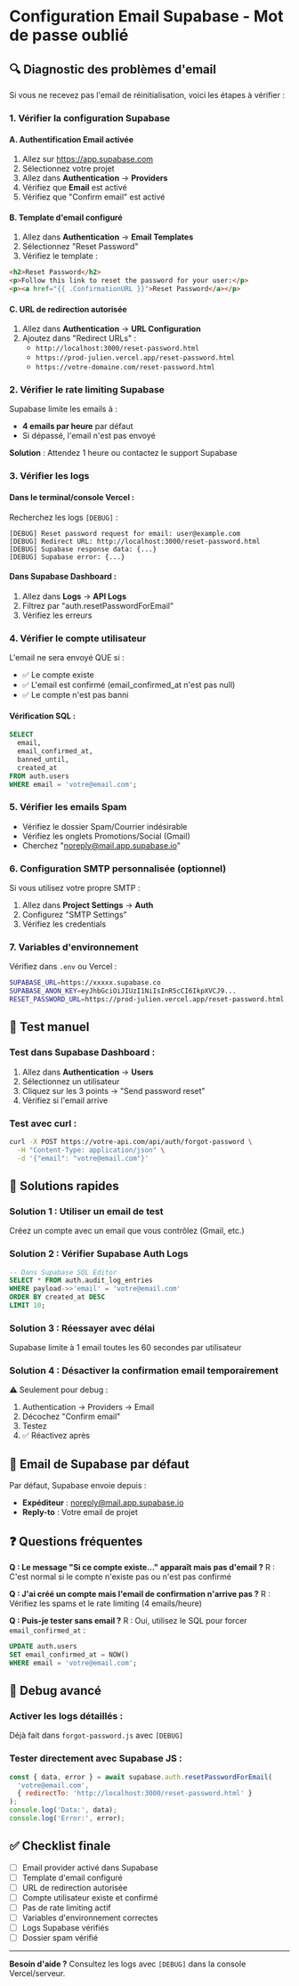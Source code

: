 # Configuration Email Supabase - Mot de passe oublié

## 🔍 Diagnostic des problèmes d'email

Si vous ne recevez pas l'email de réinitialisation, voici les étapes à vérifier :

### 1. **Vérifier la configuration Supabase**

#### A. Authentification Email activée
1. Allez sur https://app.supabase.com
2. Sélectionnez votre projet
3. Allez dans **Authentication** → **Providers**
4. Vérifiez que **Email** est activé
5. Vérifiez que "Confirm email" est activé

#### B. Template d'email configuré
1. Allez dans **Authentication** → **Email Templates**
2. Sélectionnez "Reset Password"
3. Vérifiez le template :

```html
<h2>Reset Password</h2>
<p>Follow this link to reset the password for your user:</p>
<p><a href="{{ .ConfirmationURL }}">Reset Password</a></p>
```

#### C. URL de redirection autorisée
1. Allez dans **Authentication** → **URL Configuration**
2. Ajoutez dans "Redirect URLs" :
   - `http://localhost:3000/reset-password.html`
   - `https://prod-julien.vercel.app/reset-password.html`
   - `https://votre-domaine.com/reset-password.html`

### 2. **Vérifier le rate limiting Supabase**

Supabase limite les emails à :
- **4 emails par heure** par défaut
- Si dépassé, l'email n'est pas envoyé

**Solution** : Attendez 1 heure ou contactez le support Supabase

### 3. **Vérifier les logs**

#### Dans le terminal/console Vercel :
Recherchez les logs `[DEBUG]` :
```
[DEBUG] Reset password request for email: user@example.com
[DEBUG] Redirect URL: http://localhost:3000/reset-password.html
[DEBUG] Supabase response data: {...}
[DEBUG] Supabase error: {...}
```

#### Dans Supabase Dashboard :
1. Allez dans **Logs** → **API Logs**
2. Filtrez par "auth.resetPasswordForEmail"
3. Vérifiez les erreurs

### 4. **Vérifier le compte utilisateur**

L'email ne sera envoyé QUE si :
- ✅ Le compte existe
- ✅ L'email est confirmé (email_confirmed_at n'est pas null)
- ✅ Le compte n'est pas banni

#### Vérification SQL :
```sql
SELECT
  email,
  email_confirmed_at,
  banned_until,
  created_at
FROM auth.users
WHERE email = 'votre@email.com';
```

### 5. **Vérifier les emails Spam**

- Vérifiez le dossier Spam/Courrier indésirable
- Vérifiez les onglets Promotions/Social (Gmail)
- Cherchez "noreply@mail.app.supabase.io"

### 6. **Configuration SMTP personnalisée (optionnel)**

Si vous utilisez votre propre SMTP :
1. Allez dans **Project Settings** → **Auth**
2. Configurez "SMTP Settings"
3. Vérifiez les credentials

### 7. **Variables d'environnement**

Vérifiez dans `.env` ou Vercel :
```bash
SUPABASE_URL=https://xxxxx.supabase.co
SUPABASE_ANON_KEY=eyJhbGciOiJIUzI1NiIsInR5cCI6IkpXVCJ9...
RESET_PASSWORD_URL=https://prod-julien.vercel.app/reset-password.html
```

## 🧪 Test manuel

### Test dans Supabase Dashboard :
1. Allez dans **Authentication** → **Users**
2. Sélectionnez un utilisateur
3. Cliquez sur les 3 points → "Send password reset"
4. Vérifiez si l'email arrive

### Test avec curl :
```bash
curl -X POST https://votre-api.com/api/auth/forgot-password \
  -H "Content-Type: application/json" \
  -d '{"email": "votre@email.com"}'
```

## 🔧 Solutions rapides

### Solution 1 : Utiliser un email de test
Créez un compte avec un email que vous contrôlez (Gmail, etc.)

### Solution 2 : Vérifier Supabase Auth Logs
```sql
-- Dans Supabase SQL Editor
SELECT * FROM auth.audit_log_entries
WHERE payload->>'email' = 'votre@email.com'
ORDER BY created_at DESC
LIMIT 10;
```

### Solution 3 : Réessayer avec délai
Supabase limite à 1 email toutes les 60 secondes par utilisateur

### Solution 4 : Désactiver la confirmation email temporairement
⚠️ Seulement pour debug :
1. Authentication → Providers → Email
2. Décochez "Confirm email"
3. Testez
4. ✅ Réactivez après

## 📧 Email de Supabase par défaut

Par défaut, Supabase envoie depuis :
- **Expéditeur** : noreply@mail.app.supabase.io
- **Reply-to** : Votre email de projet

## ❓ Questions fréquentes

**Q : Le message "Si ce compte existe..." apparaît mais pas d'email ?**
R : C'est normal si le compte n'existe pas ou n'est pas confirmé

**Q : J'ai créé un compte mais l'email de confirmation n'arrive pas ?**
R : Vérifiez les spams et le rate limiting (4 emails/heure)

**Q : Puis-je tester sans email ?**
R : Oui, utilisez le SQL pour forcer `email_confirmed_at` :
```sql
UPDATE auth.users
SET email_confirmed_at = NOW()
WHERE email = 'votre@email.com';
```

## 🐛 Debug avancé

### Activer les logs détaillés :
Déjà fait dans `forgot-password.js` avec `[DEBUG]`

### Tester directement avec Supabase JS :
```javascript
const { data, error } = await supabase.auth.resetPasswordForEmail(
  'votre@email.com',
  { redirectTo: 'http://localhost:3000/reset-password.html' }
);
console.log('Data:', data);
console.log('Error:', error);
```

## ✅ Checklist finale

- [ ] Email provider activé dans Supabase
- [ ] Template d'email configuré
- [ ] URL de redirection autorisée
- [ ] Compte utilisateur existe et confirmé
- [ ] Pas de rate limiting actif
- [ ] Variables d'environnement correctes
- [ ] Logs Supabase vérifiés
- [ ] Dossier spam vérifié

---

**Besoin d'aide ?** Consultez les logs avec `[DEBUG]` dans la console Vercel/serveur.
